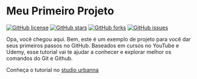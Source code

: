 # Meu Primeiro Projeto
[![GitHub license](https://img.shields.io/github/license/clcmo/MeuPrimeiroProjeto?style=for-the-badge)](https://github.com/clcmo/MeuPrimeiroProjeto)
[![GitHub stars](https://img.shields.io/github/stars/clcmo/MeuPrimeiroProjeto?style=for-the-badge)](https://github.com/clcmo/MeuPrimeiroProjeto/stargazers)
[![GitHub forks](https://img.shields.io/github/forks/clcmo/MeuPrimeiroProjeto?style=for-the-badge)](https://github.com/clcmo/MeuPrimeiroProjeto/network)
[![GitHub issues](https://img.shields.io/github/issues/clcmo/MeuPrimeiroProjeto?style=for-the-badge)](https://github.com/clcmo/MeuPrimeiroProjeto/issues)

Opa, você chegou aqui. Bem, este é um exemplo de projeto para você dar seus primeiros passos no GitHub. Baseados em cursos no YouTube e Udemy, esse tutorial vai te ajudar a conhecer e explorar melhor os comandos do Git e Github.

Conheça o tutorial no [studio urbanna][studio urbanna]

[studio urbanna]: http://www.studiourbanna.com.br/categorias.html#git
